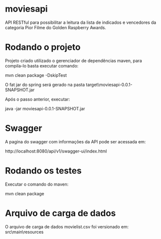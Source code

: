 # moviesapi

API RESTful para possibilitar a leitura da lista de indicados e vencedores
da categoria Pior Filme do Golden Raspberry Awards.

# Rodando o projeto 

Projeto criado utilizado o gerenciador de dependências maven, para compila-lo basta executar comando:

mvn clean package -DskipTest

O fat jar do spring será gerado na pasta target\moviesapi-0.0.1-SNAPSHOT.jar

Após o passo anterior, executar:

java -jar moviesapi-0.0.1-SNAPSHOT.jar

# Swagger 

A pagina do swagger com informações da API pode ser acessada em:

http://localhost:8080/api/v1/swagger-ui/index.html


# Rodando os testes

Executar o comando do maven:

mvn clean package


# Arquivo de carga de dados

O arquivo de carga de dados movielist.csv foi versionado em: src\main\resources

